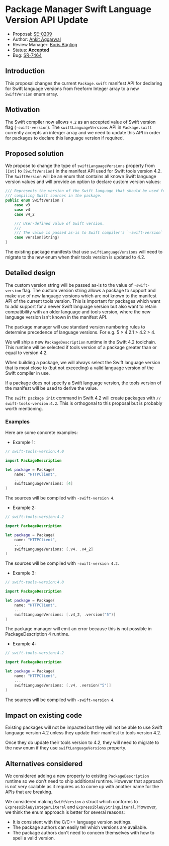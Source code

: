 # Package Manager Swift Language Version API Update

* Proposal: [SE-0209](0209-package-manager-swift-lang-version-update.md)
* Author: [Ankit Aggarwal](https://github.com/aciidb0mb3r)
* Review Manager: [Boris Bügling](https://github.com/neonichu)
* Status: **Accepted**
* Bug: [SR-7464](https://bugs.swift.org/browse/SR-7464)

## Introduction

This proposal changes the current `Package.swift` manifest API for declaring for
Swift language versions from freeform Integer array to a new `SwiftVersion` enum
array.

## Motivation

The Swift compiler now allows `4.2` as an accepted value of Swift version flag
(`-swift-version`). The `swiftLanguageVersions` API in `Package.swift` currently
accepts an interger array and we need to update this API in order for packages
to declare this language version if required.

## Proposed solution

We propose to change the type of `swiftLanguageVersions` property from `[Int]`
to `[SwiftVersion]` in the manifest API used for Swift tools version 4.2. The
`SwiftVersion` will be an enum that contains all known Swift language version
values and will provide an option to declare custom version values:

```swift
/// Represents the version of the Swift language that should be used for
/// compiling Swift sources in the package.
public enum SwiftVersion {
    case v3
    case v4
    case v4_2

    /// User-defined value of Swift version.
    ///
    /// The value is passed as-is to Swift compiler's `-swift-version` flag.
    case version(String)
}
```

The existing package manifests that use `swiftLanguageVersions` will need to
migrate to the new enum when their tools version is updated to 4.2.

## Detailed design

The custom version string will be passed as-is to the value of `-swift-version`
flag. The custom version string allows a package to support and make use of new
language versions which are not known to the manifest API of the current tools
version. This is important for packages which want to add support for a newer
Swift language version but also want to retain compatibility with an older
language and tools version, where the new language version isn't known in the
manifest API.

The package manager will use standard version numbering rules to determine
precedence of language versions. For e.g. 5 > 4.2.1 > 4.2 > 4.

We will ship a new `PackageDescription` runtime in the Swift 4.2 toolchain. This
runtime will be selected if tools version of a package greater than or equal to
version 4.2.

When building a package, we will always select the Swift language version that
is most close to (but not exceeding) a valid language version of the Swift
compiler in use.

If a package does not specify a Swift language version, the tools version of the
manifest will be used to derive the value.

The `swift package init` command in Swift 4.2 will create packages with
`// swift-tools-version:4.2`. This is orthogonal to this proposal but is
probably worth mentioning.

### Examples

Here are some concrete examples:

* Example 1:

```swift
// swift-tools-version:4.0

import PackageDescription

let package = Package(
    name: "HTTPClient",
    ...
    swiftLanguageVersions: [4]
)
```

The sources will be compiled with `-swift-version 4`.

* Example 2:

```swift
// swift-tools-version:4.2

import PackageDescription

let package = Package(
    name: "HTTPClient",
    ...
    swiftLanguageVersions: [.v4, .v4_2]
)
```

The sources will be compiled with `-swift-version 4.2`. 

* Example 3:

```swift
// swift-tools-version:4.0

import PackageDescription

let package = Package(
    name: "HTTPClient",
    ...
    swiftLanguageVersions: [.v4_2, .version("5")]
)
```

The package manager will emit an error because this is not possible in
PackageDescription 4 runtime.

* Example 4:

```swift
// swift-tools-version:4.2

import PackageDescription

let package = Package(
    name: "HTTPClient",
    ...
    swiftLanguageVersions: [.v4, .version("5")]
)
```

The sources will be compiled with `-swift-version 4`.

## Impact on existing code

Existing packages will not be impacted but they will not be able to use Swift
language version 4.2 unless they update their manifest to tools version 4.2.

Once they do update their tools version to 4.2, they will need to migrate to the
new enum if they use `swiftLanguageVersions` property.

## Alternatives considered

We considered adding a new property to existing `PackageDescription` runtime so
we don't need to ship additional runtime. However that approach is not very
scalable as it requires us to come up with another name for the APIs that are
breaking.

We considered making `SwiftVersion` a struct which conforms to
`ExpressibleByIntegerLiteral` and `ExpressibleByStringLiteral`. However, we
think the enum approach is better for several reasons:

- It is consistent with the C/C++ language version settings.
- The package authors can easily tell which versions are available.
- The package authors don't need to concern themselves with how to spell a valid version.
